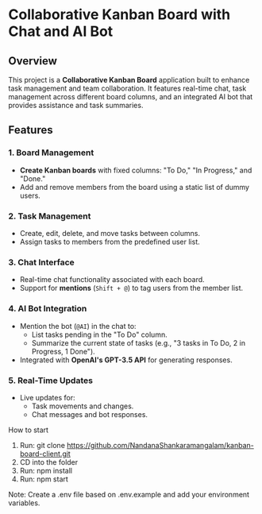# Collaborative Kanban Board with Chat and AI Bot

## Overview

This project is a **Collaborative Kanban Board** application built to enhance task management and team collaboration. It features real-time chat, task management across different board columns, and an integrated AI bot that provides assistance and task summaries.

## Features

### 1. Board Management
- **Create Kanban boards** with fixed columns: "To Do," "In Progress," and "Done."
- Add and remove members from the board using a static list of dummy users.

### 2. Task Management
- Create, edit, delete, and move tasks between columns.
- Assign tasks to members from the predefined user list.

### 3. Chat Interface
- Real-time chat functionality associated with each board.
- Support for **mentions** (`Shift + @`) to tag users from the member list.

### 4. AI Bot Integration
- Mention the bot (`@AI`) in the chat to:
  - List tasks pending in the "To Do" column.
  - Summarize the current state of tasks (e.g., "3 tasks in To Do, 2 in Progress, 1 Done").
- Integrated with **OpenAI's GPT-3.5 API** for generating responses.

### 5. Real-Time Updates
- Live updates for:
  - Task movements and changes.
  - Chat messages and bot responses.

How to start
1. Run: git clone https://github.com/NandanaShankaramangalam/kanban-board-client.git
2. CD into the folder
3. Run: npm install
4. Run: npm start

Note: Create a .env file based on .env.example and add your environment variables.
